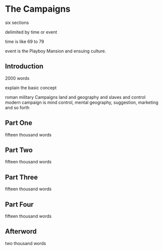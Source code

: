 The Campaigns
==================

six sections

delimited by time or event

time is like 69 to 79

event is the Playboy Mansion and ensuing culture.


Introduction
----------------------

2000 words

explain the basic concept

roman military Campaigns
land and geography and slaves and control
modern campaign is mind control,
mental geography,
suggestion,
marketing and so forth



Part One
--------------

fifteen thousand words


Part Two
-------------


fifteen thousand words






Part Three
-----------------

fifteen thousand words



Part Four
--------------------

fifteen thousand words



Afterword
-----------------


two thousand words
